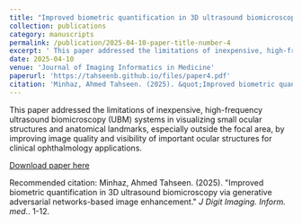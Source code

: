 ```yaml
---
title: "Improved biometric quantification in 3D ultrasound biomicroscopy via generative adversarial networks-based image enhancement"
collection: publications
category: manuscripts
permalink: /publication/2025-04-10-paper-title-number-4
excerpt: ' This paper addressed the limitations of inexpensive, high-frequency ultrasound biomicroscopy (UBM) systems in visualizing small ocular structures and anatomical landmarks, especially outside the focal area, by improving image quality and visibility of important ocular structures for clinical ophthalmology applications.'
date: 2025-04-10
venue: 'Journal of Imaging Informatics in Medicine'
paperurl: 'https://tahseenb.github.io/files/paper4.pdf'
citation: 'Minhaz, Ahmed Tahseen. (2025). &quot;Improved biometric quantification in 3D ultrasound biomicroscopy via generative adversarial networks-based image enhancement.&quot; <i>J Digit Imaging. Inform. med.</i>. 1-12.'
---
```

 This paper addressed the limitations of inexpensive, high-frequency ultrasound biomicroscopy (UBM) systems in visualizing small ocular structures and anatomical landmarks, especially outside the focal area, by improving image quality and visibility of important ocular structures for clinical ophthalmology applications.

[Download paper here](https://tahseenb.github.io/files/paper4.pdf)

Recommended citation: Minhaz, Ahmed Tahseen. (2025). "Improved biometric quantification in 3D ultrasound biomicroscopy via generative adversarial networks-based image enhancement." <i>J Digit Imaging. Inform. med.</i>. 1-12.